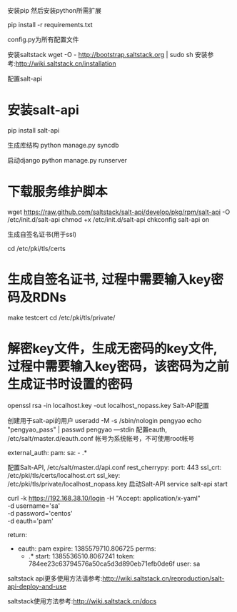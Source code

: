 

安装pip
然后安装python所需扩展

pip install -r requirements.txt

config.py为所有配置文件

安装saltstack
wget -O - http://bootstrap.saltstack.org | sudo sh
安装参考:http://wiki.saltstack.cn/installation

配置salt-api

# 安装salt-api
pip install salt-api

生成库结构
python manage.py syncdb

启动django
python manage.py runserver

# 下载服务维护脚本
wget https://raw.github.com/saltstack/salt-api/develop/pkg/rpm/salt-api -O /etc/init.d/salt-api
chmod +x /etc/init.d/salt-api
chkconfig salt-api on

生成自签名证书(用于ssl)

cd  /etc/pki/tls/certs
# 生成自签名证书, 过程中需要输入key密码及RDNs
make testcert
cd /etc/pki/tls/private/
# 解密key文件，生成无密码的key文件, 过程中需要输入key密码，该密码为之前生成证书时设置的密码
openssl rsa -in localhost.key -out localhost_nopass.key
Salt-API配置

创建用于salt-api的用户
useradd -M -s /sbin/nologin pengyao
echo "pengyao_pass" | passwd pengyao —stdin
配置eauth, /etc/salt/master.d/eauth.conf
帐号为系统帐号，不可使用root帐号

external_auth:
  pam:
    sa:
      - .*

配置Salt-API, /etc/salt/master.d/api.conf
rest_cherrypy:
  port: 443
  ssl_crt: /etc/pki/tls/certs/localhost.crt
  ssl_key: /etc/pki/tls/private/localhost_nopass.key
启动Salt-API
service salt-api start

curl -k https://192.168.38.10/login -H "Accept: application/x-yaml" \
     -d username='sa' \
     -d password='centos' \
     -d eauth='pam'



return:
- eauth: pam
  expire: 1385579710.806725
  perms:
  - .*
  start: 1385536510.8067241
  token: 784ee23c63794576a50ca5d3d890eb71efb0de6f
  user: sa

saltstack api更多使用方法请参考:http://wiki.saltstack.cn/reproduction/salt-api-deploy-and-use

saltstack使用方法参考:http://wiki.saltstack.cn/docs


